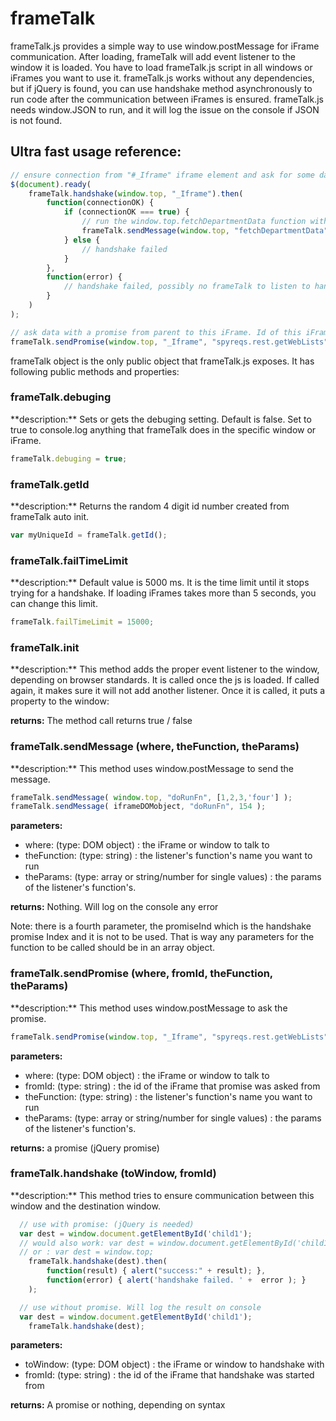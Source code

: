 frameTalk
=========
frameTalk.js provides a simple way to use window.postMessage for iFrame communication.
After loading, frameTalk will add event listener to the window it is loaded.
You have to load frameTalk.js script in all windows or iFrames you want to use it.
frameTalk.js works without any dependencies, but if jQuery is found, you can use handshake method asynchronously 
to run code after the communication between iFrames is ensured.
frameTalk.js needs window.JSON to run, and it will log the issue on the console if JSON is not found.

<h2>Ultra fast usage reference: </h2>
 
```javascript
// ensure connection from "#_Iframe" iframe element and ask for some data from parent
$(document).ready(
    frameTalk.handshake(window.top, "_Iframe").then(
        function(connectionOK) {            
			if (connectionOK === true) {
				// run the window.top.fetchDepartmentData function with some params
				frameTalk.sendMessage(window.top, "fetchDepartmentData", ["sales", "John Doe"]);
			} else {
				// handshake failed
			}            
        },
        function(error) { 
			// handshake failed, possibly no frameTalk to listen to handshake there
		}
    )
);

// ask data with a promise from parent to this iFrame. Id of this iFrame must be declared
frameTalk.sendPromise(window.top, "_Iframe", "spyreqs.rest.getWebLists", []).then(say,say);
```

frameTalk object is the only public object that frameTalk.js exposes. It has following public methods and properties:

<h3>frameTalk.debuging</h3>
**description:** Sets or gets the debuging setting. Default is false. Set to true to console.log anything that frameTalk does in the specific window or iFrame.

```javascript
frameTalk.debuging = true;
```

<h3>frameTalk.getId</h3>
**description:** Returns the random 4 digit id number created from frameTalk auto init.

```javascript
var myUniqueId = frameTalk.getId();
```

<h3>frameTalk.failTimeLimit</h3>
**description:** Default value is 5000 ms. It is the time limit until it stops trying for a handshake. 
If loading iFrames takes more than 5 seconds, you can change this limit.

```javascript
frameTalk.failTimeLimit = 15000;
```

<h3>frameTalk.init</h3>
**description:** This method adds the proper event listener to the window, depending on browser standards. It is called once the js is loaded. If called again, it makes sure it will not add another listener. Once it is called, it puts a property to the window: 

**returns:** The method call returns true / false 

<h3>frameTalk.sendMessage (where, theFunction, theParams)</h3>
**description:** This method uses window.postMessage to send the message. 

```javascript
frameTalk.sendMessage( window.top, "doRunFn", [1,2,3,'four'] );
frameTalk.sendMessage( iframeDOMobject, "doRunFn", 154 );
```

**parameters:** 
<ul>
	<li>where: (type: DOM object) : the iFrame or window to talk to</li>
	<li>theFunction: (type: string) : the listener's function's name you want to run </li>
	<li>theParams: (type: array or string/number for single values) : the params of the listener's function's. </li>
</ul>

**returns:** Nothing. Will log on the console any error

Note: there is a fourth parameter, the promiseInd which is the handshake promise Index and it is not to be used. That is way any parameters for the function to be called should be in an array object.

<h3>frameTalk.sendPromise (where, fromId, theFunction, theParams)</h3>
**description:** This method uses window.postMessage to ask the promise. 

```javascript
frameTalk.sendPromise(window.top, "_Iframe", "spyreqs.rest.getWebLists", []).then(say,say);
```

**parameters:** 
<ul>
	<li>where: (type: DOM object) : the iFrame or window to talk to</li>
	<li>fromId: (type: string) : the id of the iFrame that promise was asked from</li>
	<li>theFunction: (type: string) : the listener's function's name you want to run </li>
	<li>theParams: (type: array or string/number for single values) : the params of the listener's function's. </li>
</ul>

**returns:** a promise (jQuery promise)

<h3>frameTalk.handshake (toWindow, fromId)</h3>
**description:** This method tries to ensure communication between this window and the destination window.

```javascript
  // use with promise: (jQuery is needed)
  var dest = window.document.getElementById('child1');
  // would also work: var dest = window.document.getElementById('child1').contentWindow;
  // or : var dest = window.top;
	frameTalk.handshake(dest).then(
		function(result) { alert("success:" + result); },
		function(error) { alert('handshake failed. ' +  error ); }
	); 
```

```javascript
  // use without promise. Will log the result on console
  var dest = window.document.getElementById('child1');
	frameTalk.handshake(dest);
```

**parameters:** 
<ul>
	<li>toWindow: (type: DOM object) : the iFrame or window to handshake with</li>
	<li>fromId: (type: string) : the id of the iFrame that handshake was started from</li>
</ul>

**returns:** A promise or nothing, depending on syntax




